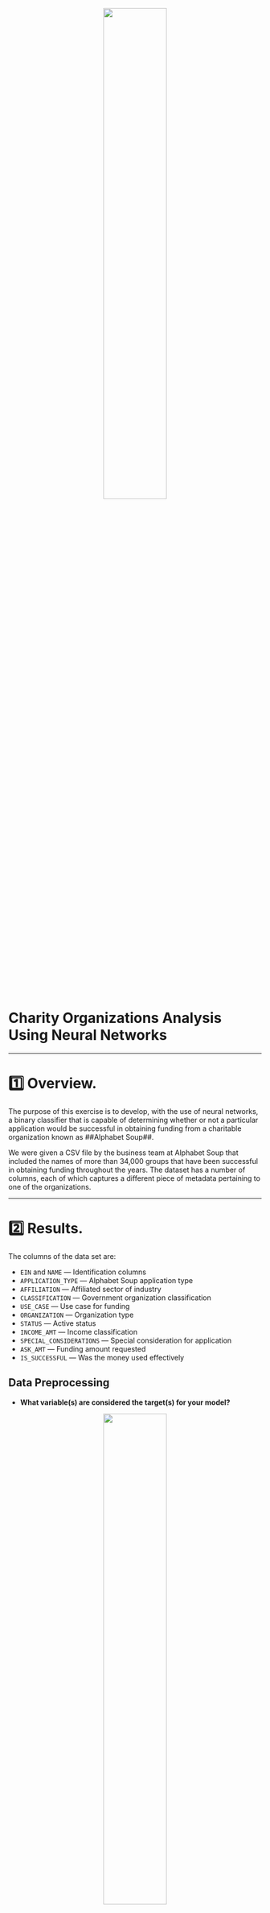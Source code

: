 <p align="center">
 <img src="https://user-images.githubusercontent.com/98360572/175720732-67aae5c5-96f7-4605-bd5b-24f41884a8b8.png" width="50%" height="50%">
</p>

# Charity Organizations Analysis Using Neural Networks

---
# :one: Overview.

The purpose of this exercise is to develop, with the use of neural networks, a binary classifier that is capable of determining whether or not a particular application would be successful in obtaining funding from a charitable organization known as ##Alphabet Soup##.

We were given a CSV file by the business team at Alphabet Soup that included the names of more than 34,000 groups that have been successful in obtaining funding throughout the years. The dataset has a number of columns, each of which captures a different piece of metadata pertaining to one of the organizations.

---
# :two: Results.

The columns of the data set are:

* `EIN` and `NAME` — Identification columns
* `APPLICATION_TYPE` — Alphabet Soup application type
* `AFFILIATION` — Affiliated sector of industry
* `CLASSIFICATION` — Government organization classification
* `USE_CASE` — Use case for funding
* `ORGANIZATION` — Organization type
* `STATUS` — Active status
* `INCOME_AMT` — Income classification
* `SPECIAL_CONSIDERATIONS` — Special consideration for application
* `ASK_AMT` — Funding amount requested
* `IS_SUCCESSFUL` — Was the money used effectively

## Data Preprocessing

* **What variable(s) are considered the target(s) for your model?**

<p align="center">
 <img src="https://user-images.githubusercontent.com/98360572/175748463-2d59b516-a27a-43fe-afdb-692898415a6d.png" width="50%" height="50%">
</p>

Target, T, is the correct or desired value for the response associated to one input, X. This value will be compared with the output (the response from the neural network), Y to guide the learning process involving the weight changes. The difference between the desired result (the target, T) and the actual output, Y, is the error.  The objective of training the neural network is to minimize the error.

In our case, the objective is that the Neural Network be able to predict if an organization is going to be successful or not, using the funds received, so the `IS_SUCCESSFUL` column contains the target variable. Target variables are also known as dependent variable and we are using this variable to train our model.

* **What variable(s) are considered to be the features for your model?**

Input values are defined as features for the model and are also referred to as independent variables. All the columns in the CSV except the target variable `IS_SUCCESSFUL` and the ones we dropped — `EIN` and `NAME` are included in those variables.


* **What variable(s) are neither targets nor features, and should be removed from the input data?**

The columns `EIN` and `NAME` do not contain data that gives additional information to the model.  They would just add noise to the problem and were therefore removed from the dataset using the `drop` function from Pandas.

In the same way, variables with too many unique values would be removed.  In our example, the column `ASK_AMT` has `8747` unique values, so this variable should also be eliminated, or at least "binned" in order to reduced the number of variables that the model will have to deal with.

But, what is Binning?

Binning is a technique that accomplishes exactly what it sounds like. It will take a column with continuous numbers and place the numbers in “bins” or categories based on ranges that we determine. This will give us a new categorical variable feature.


## Compiling, Training, and Evaluating the Model

### * How many neurons, layers, and activation functions did you select for your neural network model, and why?

A good rule of thumb for a basic neural network is to have two to three times the amount of neurons in the hidden layer as the number of inputs.  In the first run of the model had two hidden layers, the first layer had `80` neurons and the second layer had `30` neurons.  These parameters were changed in subsequent runs, but they will be explained later on.

Other parameters used for the first run were the `relu` activation function and the `adam` optimizer. Adam (the name Adam is derived from adaptive moment estimation) is an optimization algorithm that can be used instead of the classical stochastic gradient descent procedure to update network weights iterative based in training data.

The `binary crossentropy` was used as the loss function. Binary crossentropy is a loss function that is used in binary classification tasks. These are tasks that answer a question with only two choices (yes or no, A or B, 0 or 1, left or right). Several independent such questions can be answered at the same time

<p align="center">
 <img src="https://user-images.githubusercontent.com/98360572/175785310-b4334dea-b42a-4eb4-a628-406b32a6cfa2.png" width="75%" height="75%">
</p>

### * Were you able to achieve the target model performance?

In the instructions for this cahllenge it is stated that "The accuracy for the solution is designed to be lower than 75%", so the objective of the exercise is to optimize the Tensorflow model in order to achieve a target predictive accuracy higher than 75%.

### Results of the original run

The code for the original run is in the file [AlphabetSoupCharity.ipynb](https://github.com/Peteresis/Neural_Network_Charity_Analysis/blob/b4fa8fa35662c2f8b255318495f58ae7ea0d0048/AlphabetSoupCharity.ipynb)

#### Settings Original Analysis 

![image](https://user-images.githubusercontent.com/98360572/175398665-fadca32c-33b1-4e88-9597-ce42fd237d8c.png)

#### Results original Analysis

![image](https://user-images.githubusercontent.com/98360572/175398768-7dcd341c-48d6-4ef0-af9d-17effa1e2b80.png)


### * What steps did you take to try and increase model performance?

There were four attempts to improve the model's accuracy. The first three attempts involved changing the activation function, and the fourth attempt involved changing the number of hiden layers and neurons.

### Results of the first optimization run - Using TANH as the activation function.

The code for the first optiization run is in the file [AlphabetSoupCharity - Optimized 1.ipynb](https://github.com/Peteresis/Neural_Network_Charity_Analysis/blob/58eb42352e132a513f917c22a1cd78f157699aeb/AlphabetSoupCharity%20-%20Optimized%201.ipynb)

#### Settings of the first optimization run.

![image](https://user-images.githubusercontent.com/98360572/175400603-64fa0b52-59a2-4b07-ac34-b2019b86addb.png)

#### Results of the first optimization run.

![image](https://user-images.githubusercontent.com/98360572/175400796-a1eba6df-f982-4650-b3a7-4514d31b969d.png)


### Results of the second optimization run - Using SIGMOID as the activation function.

The code for the second optiization run is in the file [AlphabetSoupCharity - Optimized 2.ipynb](https://github.com/Peteresis/Neural_Network_Charity_Analysis/blob/58eb42352e132a513f917c22a1cd78f157699aeb/AlphabetSoupCharity%20-%20Optimized%202.ipynb)

#### Settings of the second optimization run.

![image](https://user-images.githubusercontent.com/98360572/175407557-a5d13c42-ca87-431d-a12b-fc2482d94f33.png)

#### Results of the second optimization run.

![image](https://user-images.githubusercontent.com/98360572/175407635-44b918dd-d730-443a-8bfe-0e8be276fa91.png)




---
# :three: Summary





|   ⚠️ **NOTE: Please click on any image to zoom**     |
| ----------- |




|   #    | Type of Algorithm      | Name of Algorithm |
| ----------- | -----------   | -----------  |
|   1    | Oversampling Algorithm | Naive Random Oversampling |
|   2    | Oversampling Algorithm | SMOTE Oversampling |
|   3    | Undersampling Algorithm | Cluster Centroid |
|   4    | Combination (Over and Under) Sampling Algorithm | SMOTEENN |
|   5    | Ensemble Learner | Balanced Random Forest Classifier |
|   6    | Ensemble Learner | Easy Ensemble AdaBoost Classifier |



```
🔽 Naive Random Oversampling 🔽
```

<p align="left">
<div class="row">
  <div class="column">
    <img src="https://user-images.githubusercontent.com/98360572/173164118-81231084-fd26-4ddf-85cf-c24ffd6267c0.png" width="40%" height="40%">
    <img src="https://user-images.githubusercontent.com/98360572/173163893-3ddda1c9-ed17-4687-a31a-7903f8e0b9b2.png" width="40%" height="40%">
  </div>
</div>
</p>




Using Relu

Settings Attempt #3

![image](https://user-images.githubusercontent.com/98360572/175421073-c4babfed-4bbe-493d-906d-13bedabc77ad.png)


Results Attempt #3

![image](https://user-images.githubusercontent.com/98360572/175419659-14f26835-9ba3-4bcb-a3df-4dba13e54e75.png)


Using SIGMOID and Adding one extra neuron layer

Settings Attempt #4

![image](https://user-images.githubusercontent.com/98360572/175424350-6a8a93b7-790a-4f21-8406-1810fdd1739e.png)


Results Attempt #4

![image](https://user-images.githubusercontent.com/98360572/175424286-9b9110f8-b31a-489e-b54d-d0e8e3defe68.png)

---
# :four: References.

The Rise of Machine Learning, https://courses.bootcampspot.com/courses/1145/pages/19-dot-0-1-the-rise-of-machine-learning

Towards Data Science: Binning for Feature Engineering in Machine Learning, https://towardsdatascience.com/binning-for-feature-engineering-in-machine-learning-d3b3d76f364a

Machine Leraning Mastery: Gentle Introduction to the Adam Optimization Algorithm for Deep Learning, https://machinelearningmastery.com/adam-optimization-algorithm-for-deep-learning/

Peltarion: Binary crossentropy, https://peltarion.com/knowledge-center/documentation/modeling-view/build-an-ai-model/loss-functions/binary-crossentropy


